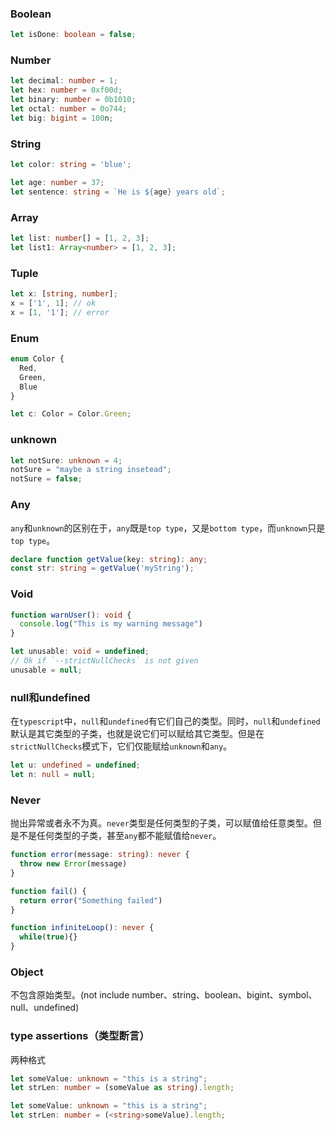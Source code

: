 ### Boolean
```typescript
let isDone: boolean = false;
```
### Number
```typescript
let decimal: number = 1;
let hex: number = 0xf00d;
let binary: number = 0b1010;
let octal: number = 0o744;
let big: bigint = 100n;
```
### String
```typescript
let color: string = 'blue';

let age: number = 37;
let sentence: string = `He is ${age} years old`;
```
### Array
```typescript
let list: number[] = [1, 2, 3];
let list1: Array<number> = [1, 2, 3];
```
### Tuple
```typescript
let x: [string, number];
x = ['1', 1]; // ok
x = [1, '1']; // error
```
### Enum
```typescript
enum Color {
  Red,
  Green,
  Blue
}

let c: Color = Color.Green;
```
### unknown
```typescript
let notSure: unknown = 4;
notSure = "maybe a string insetead";
notSure = false;
```
### Any
`any`和`unknown`的区别在于，`any`既是`top type`，又是`bottom type`，而`unknown`只是`top type`。
```typescript
declare function getValue(key: string): any;
const str: string = getValue('myString');
```
### Void
```typescript
function warnUser(): void {
  console.log("This is my warning message")
}

let unusable: void = undefined;
// Ok if `--strictNullChecks` is not given
unusable = null;
```
### null和undefined
在`typescript`中，`null`和`undefined`有它们自己的类型。同时，`null`和`undefined`默认是其它类型的子类，也就是说它们可以赋给其它类型。但是在`strictNullChecks`模式下，它们仅能赋给`unknown`和`any`。
```typescript
let u: undefined = undefined;
let n: null = null;
```
### Never
抛出异常或者永不为真。`never`类型是任何类型的子类，可以赋值给任意类型。但是不是任何类型的子类，甚至`any`都不能赋值给`never`。
```typescript
function error(message: string): never {
  throw new Error(message)
}

function fail() {
  return error("Something failed")
}

function infiniteLoop(): never {
  while(true){}
}
```
### Object
不包含原始类型。(not include number、string、boolean、bigint、symbol、null、undefined)
### type assertions（类型断言）
两种格式
```typescript
let someValue: unknown = "this is a string";
let strLen: number = (someValue as string).length;

let someValue: unknown = "this is a string";
let strLen: number = (<string>someValue).length;
```